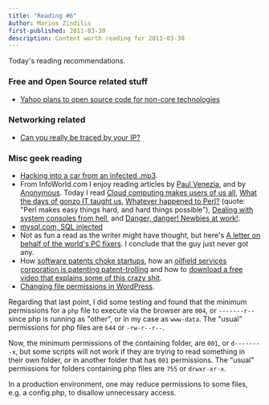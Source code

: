 ```yaml
---
title: "Reading #6"
Author: Marios Zindilis
first-published: 2011-03-30
description: Content worth reading for 2011-03-30
---
```


Today's reading recommendations.

<!-- read more -->

### Free and Open Source related stuff ###

*  [Yahoo plans to open source code for non-core technologies](http://www.itworld.com/internet/141635/yahoo-plans-open-source-code-non-core-technologies)

### Networking related ###

* [Can you really be traced by your IP?](http://www.pcpro.co.uk/features/366349/can-you-really-be-traced-from-your-ip-address)

### Misc geek reading ###

<ul>
<li><a href="http://www.itworld.com/security/139794/with-hacking-music-can-take-control-your-car">Hacking 
into a car from an infected .mp3</a>.</li>
<li>
    From InfoWorld.com I enjoy reading articles by 
    <a href="https://www.infoworld.com/author/Paul-Venezia/">Paul Venezia</a>, and by 
    <a href="https://www.infoworld.com/author/Anonymous/">Anonymous</a>. Today I read 
    <a href="https://www.infoworld.com/article/2625457/cloud-computing-makes-users-of-us-all.html">Cloud computing makes users of 
    us all</a>, <a href="https://www.infoworld.com/article/2626540/what-the-days-of-gonzo-it-taught-us.html">What the days 
    of gonzo IT taught us</a>, <a href="https://www.infoworld.com/article/2625767/whatever-happened-to-perl-.html">Whatever 
    happened to Perl?</a> (quote: "Perl makes easy things hard, and hard things possible"), 
    <a href="https://www.infoworld.com/article/2623883/dealing-with-system-consoles-from-hell.html">Dealing with system 
    consoles from hell</a>, and <a href="https://www.infoworld.com/article/2623903/danger--danger--newbies-at-work-.html">Danger, 
    danger! Newbies at work!</a>.
</li>
<li><a href="http://techie-buzz.com/tech-news/mysql-com-database-compromised-sql-injection.html">mysql.com, SQL injected</a></li>
<li>Not as fun a read as the writer might have thought, but here's <a href="http://www.pcpro.co.uk/blogs/2011/03/08/a-letter-on-behalf-of-the-worlds-pc-fixers/">A letter on behalf of the world's PC fixers</a>. I conclude that the guy just never got any.</li>
<li>How <a href="http://www.stormdriver.com/blog/start-ups-in-the-maze-of-software-patents/">software patents choke startups</a>, how an <a href="http://www.techdirt.com/articles/20081107/0118162765.shtml">oilfield services corporation is patenting patent-trolling</a> and how to <a href="http://patentabsurdity.com/download.html">download a free video that explains some of this crazy shit</a>.</li>
<li><a href="http://codex.wordpress.org/Changing_File_Permissions">Changing file permissions in WordPress</a>.</li>
</ul>

Regarding that last point, I did some testing and found that the minimum permissions for a `php` file to execute via
the browser are `004`, or `-------r--` since php is running as "other", or in my case as `www-data`. The "usual"
permissions for php files are `644` or `-rw-r--r--`.

Now, the minimum permissions of the containing folder, are `001`, or `d--------x`, but some scripts will not work if
they are trying to read something in their own folder, or in another folder that has `001` permissions. The "usual"
permissions for folders containing php files are `755` or `drwxr-xr-x`.

In a production environment, one may reduce permissions to some files, e.g. a config.php, to disallow unnecessary access.
